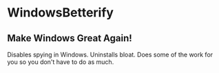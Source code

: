 # WindowsBetterify
## Make Windows Great Again!
Disables spying in Windows. Uninstalls bloat. Does some of the work for you so you don't have to do as much.
